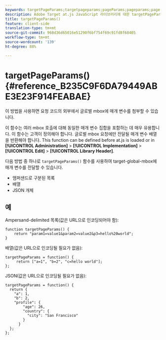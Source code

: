 ```yaml
---
keywords: targetPageParams;targetpageparams;pageParams;pageparams;page params;page parameters;at.js;functions;function
description: Adobe Target at.js JavaScript 라이브러리에 대한 targetPageParams() 함수 정보입니다.
title: targetPageParams()
feature: client-side
translation-type: tm+mt
source-git-commit: 968d36d65016e51290f6bf754f69c91fd8f68405
workflow-type: tm+mt
source-wordcount: '139'
ht-degree: 88%

---
```



# targetPageParams() {#reference_B235C9F6DA79449ABE3E23F914FEABAE}

이 방법을 사용하면 요청 코드의 외부에서 글로벌 mbox에 매개 변수를 첨부할 수 있습니다.

이 함수는 여러 mbox 호출에 대해 동일한 매개 변수 집합을 포함하는 데 매우 유용합니다. 이 함수는 고객이 정의해야 합니다. 글로벌 mbox 요청에만 전달될 매개 변수 배열을 반환해야 합니다. This function can be defined before at.js is loaded or in **[!UICONTROL Administration]** > **[!UICONTROL Implementation]** > **[!UICONTROL Edit]** > **[!UICONTROL Library Header]**.

다음 방법 중 하나로 `targetPageParams()` 함수를 사용하여 target-global-mbox에 매개 변수를 전달할 수 있습니다.

* 앰퍼샌드로 구분된 목록
* 배열
* JSON 개체

## 예

Ampersand-delimited 목록(값은 URL으로 인코딩되어야 함):

```
function targetPageParams() { 
    return "param1=value1&param2=value2&p3=hello%20world"; 
}
```

배열(값은 URL으로 인코딩될 필요가 없음):

```
targetPageParams = function() { 
     return ["a=1", "b=2", "c=hello world"]; 
};
```

JSON(값은 URL으로 인코딩될 필요가 없음):

```
targetPageParams = function() { 
  return { 
    "a": 1, 
    "b": 2, 
    "profile": { 
        "age": 26, 
        "country": { 
          "city": "San Francisco" 
        } 
      } 
  }; 
};
```
